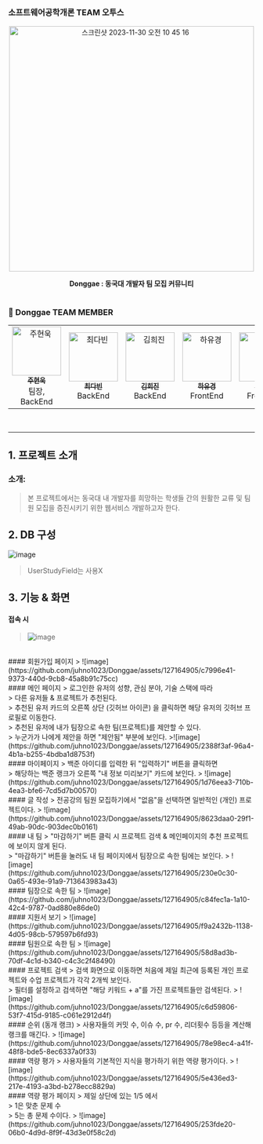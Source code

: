 # 

### 소프트웨어공학개론 TEAM 오투스
<p align="center">
  <img width="500" alt="스크린샷 2023-11-30 오전 10 45 16" src="https://github.com/juhno1023/Donggae/assets/114224596/b596e800-66ce-473b-9b0b-da0b1a8bfda6">
</p>
<div align="center">
  <b> Donggae : 동국대 개발자 팀 모집 커뮤니티</b>
</div>

#

### 🐶 Donggae TEAM MEMBER 
<table>
  <tbody>
    <tr>
      <td align="center"  width="16.66%"><a href="https://github.com/juhno1023"><img src="https://avatars.githubusercontent.com/u/114224596?s=64&v=4" width="100px;" alt="주현욱"/><br /><sub><b>주현욱</b></sub></a><br /> 팀장, BackEnd</td>
        <td align="center"  width="16.66%"><a href="https://github.com/dabeann"><img src="https://avatars.githubusercontent.com/u/127164905?v=4" width="100px;" alt="최다빈"/><br /><sub><b>최다빈</b></sub></a><br /> BackEnd</td>
      <td align="center"  width="16.66%"><a href="https://github.com/heejjinkim"><img src="https://avatars.githubusercontent.com/u/108065505?v=4" width="100px;" alt="김희진"/><br /><sub><b>김희진</b></sub></a><br /> BackEnd</td>
      <td align="center"  width="16.66%"><a href="https://github.com/eeheueklf"><img src="https://avatars.githubusercontent.com/u/92643238?v=4" width="100px;" alt="하유경"/><br /><sub><b>하유경</b></sub></a><br />FrontEnd</td>
      <td align="center"  width="16.66%"><a href="https://github.com/junnyange"><img src="https://avatars.githubusercontent.com/u/103040750?v=4" width="100px;" alt="허준상"/><br /><sub><b>허준상</b></sub></a><br />FrontEnd</td>
  </tbody>
</table>

</br>

---

## 1. 프로젝트 소개

### 소개: 
> 본 프로젝트에서는 동국대 내 개발자를 희망하는 학생들 간의 원활한 교류 및 팀원 모집을 증진시키기 위한 웹서비스 개발하고자 한다.


## 2. DB 구성
![image](https://github.com/juhno1023/Donggae/assets/127164905/aedda5fa-af5a-4c93-a71a-78bfbbf0cdd1)
> UserStudyField는 사용X

## 3. 기능 & 화면
#### 접속 시
> ![image](https://github.com/juhno1023/Donggae/assets/127164905/eade3330-fcb4-41e1-a4f0-7a40ddec4036)
<br>
#### 회원가입 페이지
> ![image](https://github.com/juhno1023/Donggae/assets/127164905/c7996e41-9373-440d-9cb8-45a8b91c75cc)
<br>
#### 메인 페이지
> 로그인한 유저의 성향, 관심 분야, 기술 스택에 따라 <br>
> 다른 유저들 & 프로젝트가 추천된다. <br>
> 추천된 유저 카드의 오른쪽 상단 (깃허브 아이콘) 을 클릭하면 해당 유저의 깃허브 프로필로 이동한다.<br>
> 추천된 유저에 내가 팀장으로 속한 팀(프로젝트)를 제안할 수 있다. <br>
> 누군가가 나에게 제안을 하면 "제안됨" 부분에 보인다.
>![image](https://github.com/juhno1023/Donggae/assets/127164905/2388f3af-96a4-4b1a-b255-4bdba1d8753f)
<br>
#### 마이페이지
> 백준 아이디를 입력한 뒤 "입력하기" 버튼을 클릭하면<br>
> 해당하는 백준 랭크가 오른쪽 "내 정보 미리보기" 카드에 보인다.
> ![image](https://github.com/juhno1023/Donggae/assets/127164905/1d76eea3-710b-4ea3-bfe6-7cd5d7b00570)
<br>
#### 글 작성
> 전공강의 팀원 모집하기에서 "없음"을 선택하면 일반적인 (개인) 프로젝트이다.
> ![image](https://github.com/juhno1023/Donggae/assets/127164905/8623daa0-29f1-49ab-90dc-903dec0b0161)
<br>
#### 내 팀
> "마감하기" 버튼 클릭 시 프로젝트 검색 & 메인페이지의 추천 프로젝트에 보이지 않게 된다.<br>
> "마감하기" 버튼을 눌러도 내 팀 페이지에서 팀장으로 속한 팀에는 보인다.
> ![image](https://github.com/juhno1023/Donggae/assets/127164905/230e0c30-0a65-493e-91a9-713643983a43)
<br>
#### 팀장으로 속한 팀
> ![image](https://github.com/juhno1023/Donggae/assets/127164905/c84fec1a-1a10-42c4-9787-0ad880e86de0)
<br>
#### 지원서 보기
> ![image](https://github.com/juhno1023/Donggae/assets/127164905/f9a2432b-1138-4d05-98cb-579597b6fd93)
<br>
#### 팀원으로 속한 팀
> ![image](https://github.com/juhno1023/Donggae/assets/127164905/58d8ad3b-70df-4c1d-b340-c4c3c2f48490)
<br>
#### 프로젝트 검색
> 검색 화면으로 이동하면 처음에 제일 최근에 등록된 개인 프로젝트와 수업 프로젝트가 각각 2개씩 보인다.<br>
> 필터를 설정하고 검색하면 "해당 키워드 + a"를 가진 프로젝트들만 검색된다.
> ![image](https://github.com/juhno1023/Donggae/assets/127164905/c6d59806-53f7-415d-9185-c061e2912d4f)
<br>
#### 순위 (동개 랭크)
> 사용자들의 커밋 수, 이슈 수, pr 수, 리더횟수 등등을 계산해 랭크를 매긴다.
> ![image](https://github.com/juhno1023/Donggae/assets/127164905/78e98ec4-a41f-48f8-bde5-8ec6337a0f33)
<br>
#### 역량 평가
> 사용자들의 기본적인 지식을 평가하기 위한 역량 평가이다.
> ![image](https://github.com/juhno1023/Donggae/assets/127164905/5e436ed3-217e-4193-a3bd-b278ecc8829a)
<br>
#### 역량 평가 페이지
> 제일 상단에 있는 1/5 에서<br>
> 1은 맞춘 문제 수<br>
> 5는 총 문제 수이다.
> ![image](https://github.com/juhno1023/Donggae/assets/127164905/253fde20-06b0-4d9d-8f9f-43d3e0f58c2d)